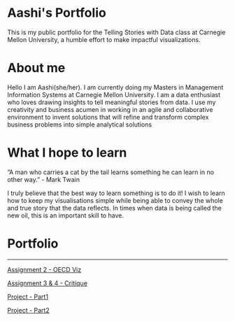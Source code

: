 # Aashi's Portfolio
This is my public portfolio for the Telling Stories with Data class at Carnegie Mellon University, a humble effort to make impactful visualizations.

# About me
Hello I am Aashi(she/her). I am currently doing my Masters in Management Information Systems at Carnegie Mellon University. 
I am a data enthusiast who loves drawing insights to tell meaningful stories from data. I use my creativity and business acumen in working in an agile and collaborative environment to invent solutions that will refine and transform complex business problems into simple analytical solutions

# What I hope to learn
”A man who carries a cat by the tail learns something he can learn in no other way.” - Mark Twain

I truly believe that the best way to learn something is to do it! I wish to learn how to keep my visualisations simple while being able to convey the whole and true story that the data reflects. In times when data is being called the new oil, this is an important skill to have.


# Portfolio
-------------------------------------
[Assignment 2 - OECD Viz](/Assignment2.md)

[Assignment 3 & 4 - Critique](/Assignment3&4.md)

[Project - Part1](/Project_Part1.md)

[Project - Part2](/Project_Part2.md)


